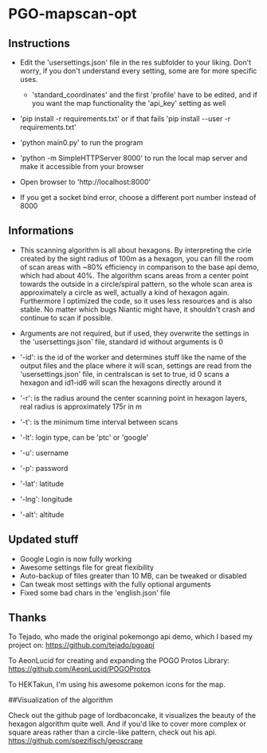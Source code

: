 # PGO-mapscan-opt

## Instructions
* Edit the 'usersettings.json' file in the res subfolder to your liking. Don't worry, if you don't understand every setting, some are for more specific uses.
  * 'standard_coordinates' and the first 'profile' have to be edited, and if you want the map functionality the 'api_key' setting as well
* 'pip install -r requirements.txt' or if that fails 'pip install --user -r requirements.txt'
* 'python main0.py' to run the program

* 'python -m SimpleHTTPServer 8000' to run the local map server and make it accessible from your browser
* Open browser to 'http://localhost:8000'
* If you get a socket bind error, choose a different port number instead of 8000

## Informations
* This scanning algorithm is all about hexagons. By interpreting the cirle created by the sight radius of 100m as a hexagon, you can fill the room of scan areas with ~80% efficiency in comparison to the base api demo, which had about 40%. The algorithm scans areas from a center point towards the outside in a circle/spiral pattern, so the whole scan area is approximately a circle as well, actually a kind of hexagon again. Furthermore I optimized the code, so it uses less resources and is also stable. No matter which bugs Niantic might have, it shouldn't crash and continue to scan if possible.

* Arguments are not required, but if used, they overwrite the settings in the 'usersettings.json' file, standard id without arguments is 0
* '-id': is the id of the worker and determines stuff like the name of the output files and the place where it will scan, settings are read from the 'usersettings.json' file, in centralscan is set to true, id 0 scans a hexagon and id1-id6 will scan the hexagons directly around it
* '-r': is the radius around the center scanning point in hexagon layers, real radius is approximately 175r in m
* '-t': is the minimum time interval between scans
* '-lt': login type, can be 'ptc' or 'google'
* '-u': username
* '-p': password
* '-lat': latitude
* '-lng': longitude
* '-alt': altitude

## Updated stuff
* Google Login is now fully working
* Awesome settings file for great flexibility
* Auto-backup of files greater than 10 MB, can be tweaked or disabled
* Can tweak most settings with the fully optional arguments
* Fixed some bad chars in the 'english.json' file

## Thanks

To Tejado, who made the original pokemongo api demo, which I based my project on: https://github.com/tejado/pgoapi

To AeonLucid for creating and expanding the POGO Protos Library: https://github.com/AeonLucid/POGOProtos

To HEKTakun, I'm using his awesome pokemon icons for the map.

##Visualization of the algorithm

Check out the github page of lordbaconcake, it visualizes the beauty of the hexagon algorithm quite well.
And if you'd like to cover more complex or square areas rather than a circle-like pattern, check out his api.
https://github.com/spezifisch/geoscrape
